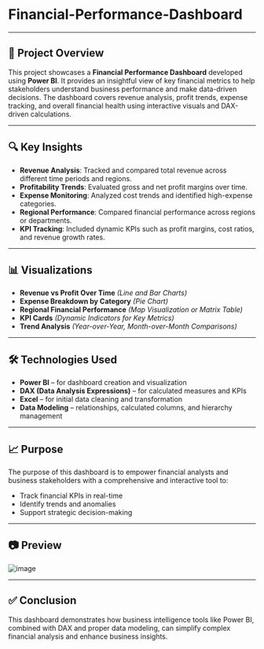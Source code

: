 # Financial-Performance-Dashboard

---

## 📌 Project Overview

This project showcases a **Financial Performance Dashboard** developed using **Power BI**. It provides an insightful view of key financial metrics to help stakeholders understand business performance and make data-driven decisions. The dashboard covers revenue analysis, profit trends, expense tracking, and overall financial health using interactive visuals and DAX-driven calculations.

---

## 🔍 Key Insights

- **Revenue Analysis**: Tracked and compared total revenue across different time periods and regions.
- **Profitability Trends**: Evaluated gross and net profit margins over time.
- **Expense Monitoring**: Analyzed cost trends and identified high-expense categories.
- **Regional Performance**: Compared financial performance across regions or departments.
- **KPI Tracking**: Included dynamic KPIs such as profit margins, cost ratios, and revenue growth rates.

---

## 📊 Visualizations

- **Revenue vs Profit Over Time** *(Line and Bar Charts)*
- **Expense Breakdown by Category** *(Pie Chart)*
- **Regional Financial Performance** *(Map Visualization or Matrix Table)*
- **KPI Cards** *(Dynamic Indicators for Key Metrics)*
- **Trend Analysis** *(Year-over-Year, Month-over-Month Comparisons)*

---

## 🛠️ Technologies Used

- **Power BI** – for dashboard creation and visualization
- **DAX (Data Analysis Expressions)** – for calculated measures and KPIs
- **Excel** – for initial data cleaning and transformation
- **Data Modeling** – relationships, calculated columns, and hierarchy management

---

## 📈 Purpose

The purpose of this dashboard is to empower financial analysts and business stakeholders with a comprehensive and interactive tool to:
- Track financial KPIs in real-time
- Identify trends and anomalies
- Support strategic decision-making

---

## 📷 Preview

![image](https://github.com/user-attachments/assets/56d3e95f-d62a-4078-a082-0e75c9587590)


---

## ✅ Conclusion

This dashboard demonstrates how business intelligence tools like Power BI, combined with DAX and proper data modeling, can simplify complex financial analysis and enhance business insights.

